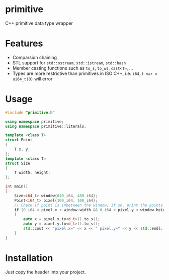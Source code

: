 # primitive
C++ primitive data type wrapper
# Features
* Comparsion chaining
* STL support for `std::ostream`, `std::istream`, `std::hash`
* Member casting functions such as `to_s`, `to_ws`, `cast<T>`, ...
* Types are more restrictive than primitives in ISO C++, i.e. `i64_t var = ui64_t(0)` will error
# Usage
```C++
#include "primitive.h"

using namespace primitive;
using namespace primitive::literals;

template <class T>
struct Point
{
    T x, y;
};
template <class T>
struct Size
{
    T width, height;
};

int main()
{
    Size<i64_t> window{640_i64, 480_i64};
    Point<i64_t> pixel{100_i64, 100_i64};
    // Check if point is inbetween the window, if so, print the points location
    if (0_i64 < pixel.x < window.width && 0_i64 < pixel.y < window.height)
    {
        auto x = pixel.x.to<d_t>().to_s();
        auto y = pixel.y.to<d_t>().to_s();
        std::cout << "pixel.x=" << x << " pixel.y=" << y << std::endl;
    }
}
```
# Installation
Just copy the header into your project.

